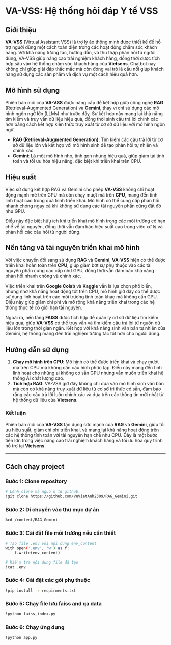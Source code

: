 # VA-VSS: Hệ thống hỏi đáp Y tế VSS

## Giới thiệu

**VA-VSS** (Virtual Assistant VSS) là trợ lý ảo thông minh được thiết kế để hỗ trợ người dùng một cách toàn diện trong các hoạt động chăm sóc khách hàng. Với khả năng tương tác, hướng dẫn, và thu thập phản hồi từ người dùng, VA-VSS giúp nâng cao trải nghiệm khách hàng, đồng thời được tích hợp sâu vào hệ thống chăm sóc khách hàng của **Vietsens**. Chatbot này không chỉ giúp giải đáp thắc mắc mà còn đóng vai trò là cầu nối giúp khách hàng sử dụng các sản phẩm và dịch vụ một cách hiệu quả hơn.

## Mô hình sử dụng

Phiên bản mới của **VA-VSS** được nâng cấp để kết hợp giữa công nghệ **RAG** (Retrieval-Augmented Generation) và **Gemini**, thay vì chỉ sử dụng các mô hình ngôn ngữ lớn (LLMs) như trước đây. Sự kết hợp này mang lại khả năng tìm kiếm và truy vấn dữ liệu hiệu quả, đồng thời sinh câu trả lời chính xác hơn bằng cách kết hợp kiến thức truy xuất từ cơ sở dữ liệu với mô hình ngôn ngữ.

- **RAG (Retrieval-Augmented Generation)**: Tìm kiếm các câu trả lời từ cơ sở dữ liệu lớn và kết hợp với mô hình sinh để tạo phản hồi tự nhiên và chính xác.
- **Gemini**: Là một mô hình nhỏ, tinh gọn nhưng hiệu quả, giúp giảm tải tính toán và tối ưu hóa hiệu năng, đặc biệt khi triển khai trên CPU.

## Hiệu suất

Việc sử dụng kết hợp RAG và Gemini cho phép **VA-VSS** không chỉ hoạt động mạnh mẽ trên GPU mà còn chạy mượt mà trên **CPU**, mang đến tính linh hoạt cao trong quá trình triển khai. Mô hình có thể cung cấp phản hồi nhanh chóng ngay cả khi không sử dụng các tài nguyên phần cứng đắt đỏ như GPU.

Điều này đặc biệt hữu ích khi triển khai mô hình trong các môi trường có hạn chế về tài nguyên, đồng thời vẫn đảm bảo hiệu suất cao trong việc xử lý và phản hồi các câu hỏi từ người dùng.

## Nền tảng và tài nguyên triển khai mô hình

Với việc chuyển đổi sang sử dụng **RAG** và **Gemini**, **VA-VSS** hiện có thể được triển khai hoàn toàn trên **CPU**, giúp giảm bớt sự phụ thuộc vào các tài nguyên phần cứng cao cấp như GPU, đồng thời vẫn đảm bảo khả năng phản hồi nhanh chóng và chính xác.

Việc triển khai trên **Google Colab** và **Kaggle** vẫn là lựa chọn phổ biến, nhưng nhờ khả năng hoạt động tốt trên CPU, mô hình giờ đây có thể được sử dụng linh hoạt trên các môi trường tính toán khác mà không cần GPU. Điều này giúp giảm chi phí và mở rộng khả năng triển khai trong các hệ thống thực tế có giới hạn tài nguyên.

Ngoài ra, nền tảng **FAISS** được tích hợp để quản lý cơ sở dữ liệu tìm kiếm hiệu quả, giúp **VA-VSS** có thể truy vấn và tìm kiếm câu trả lời từ nguồn dữ liệu lớn trong thời gian ngắn. Kết hợp với khả năng sinh văn bản tự nhiên của Gemini, hệ thống mang đến trải nghiệm tương tác tốt hơn cho người dùng.

## Hướng dẫn sử dụng

1. **Chạy mô hình trên CPU**: Mô hình có thể được triển khai và chạy mượt mà trên CPU mà không cần cấu hình phức tạp. Điều này mang đến tính linh hoạt cho những ai không có sẵn GPU nhưng vẫn muốn triển khai hệ thống AI chất lượng cao.
2. **Tích hợp RAG**: VA-VSS giờ đây không chỉ dựa vào mô hình sinh văn bản mà còn có khả năng truy xuất dữ liệu từ cơ sở tri thức có sẵn, đảm bảo rằng các câu trả lời luôn chính xác và dựa trên các thông tin mới nhất từ hệ thống dữ liệu của **Vietsens**.

### Kết luận

Phiên bản mới của **VA-VSS** tận dụng sức mạnh của **RAG** và **Gemini**, giúp tối ưu hiệu suất, giảm chi phí triển khai, và mang lại khả năng hoạt động trên các hệ thống tính toán với tài nguyên hạn chế như CPU. Đây là một bước tiến lớn trong việc nâng cao trải nghiệm khách hàng và tối ưu hóa quy trình hỗ trợ tại **Vietsens**.

---

## Cách chạy project

### Bước 1: Clone repository

```bash
# Lệnh clone mã nguồn từ github.
!git clone https://github.com/VuVietAnh2309/RAG_Gemini.git
```

### Bước 2: Di chuyển vào thư mục dự án
``` bash
%cd /content/RAG_Gemini
```

### Bước 3: Cài đặt file môi trường nếu cần thiết
``` bash
# Tạo file .env với nội dung env_content
with open('.env', 'w') as f:
    f.write(env_content)

# Kiểm tra nội dung file đã tạo
!cat .env
```

### Bước 4: Cài đặt các gói phụ thuộc
``` bash
!pip install -r requirments.txt
```

### Bước 5: Chạy file lưu faiss and qa data
``` bash
!python faiss_index.py
```

### Bước 6: Chạy ứng dụng
``` bash
!python app.py
```

      